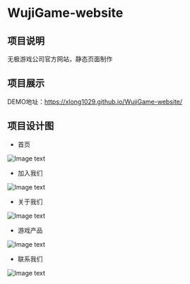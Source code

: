 # WujiGame-website

## 项目说明
无极游戏公司官方网站，静态页面制作

## 项目展示
DEMO地址：https://xlong1029.github.io/WujiGame-website/

## 项目设计图
* 首页

![Image text](static/images/1.jpg)

* 加入我们

![Image text](static/images/2.jpg)

* 关于我们

![Image text](static/images/3.jpg)

* 游戏产品

![Image text](static/images/4.jpg)

* 联系我们

![Image text](static/images/5.jpg)